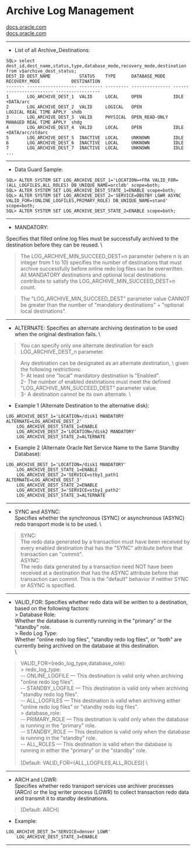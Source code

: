# Archive Log Management
[docs.oracle.com](https://docs.oracle.com/cd/B28359_01/server.111/b28294/log_arch_dest_param.htm#i91817) \
[docs.oracle.com](https://docs.oracle.com/cd/B19306_01/server.102/b14239/log_arch_dest_param.htm#CACDFDBH)



-------------------------------------------------------------------------------
- List of all Archive_Destinations:
```
SQL> select dest_id,dest_name,status,type,database_mode,recovery_mode,destination from v$archive_dest_status;
DEST_ID DEST_NAME           STATUS    TYPE      DATABASE_MODE   RECOVERY_MODE            DESTINATION      
------- ------------------- --------- --------- --------------- ------------------------ -----------------
1       LOG_ARCHIVE_DEST_1  VALID     LOCAL     OPEN            IDLE                     +DATA/arc        
2       LOG_ARCHIVE_DEST_2  VALID     LOGICAL   OPEN            LOGICAL REAL TIME APPLY  shdb             
3       LOG_ARCHIVE_DEST_3  VALID     PHYSICAL  OPEN_READ-ONLY  MANAGED REAL TIME APPLY  shdg             
4       LOG_ARCHIVE_DEST_4  VALID     LOCAL     OPEN            IDLE                     +DATA/arc/stdarc 
5       LOG_ARCHIVE_DEST_5  INACTIVE  LOCAL     UNKNOWN         IDLE                     
6       LOG_ARCHIVE_DEST_6  INACTIVE  LOCAL     UNKNOWN         IDLE                     
7       LOG_ARCHIVE_DEST_7  INACTIVE  LOCAL     UNKNOWN         IDLE                     
...
```
-------------------------------------------------------------------------------
- Data Guard Sample:
```
SQL> ALTER SYSTEM SET LOG_ARCHIVE_DEST_1='LOCATION=+FRA VALID_FOR=(ALL_LOGFILES,ALL_ROLES) DB_UNIQUE_NAME=orcldb' scope=both;
SQL> ALTER SYSTEM SET LOG_ARCHIVE_DEST_STATE_1=ENABLE scope=both;
SQL> ALTER SYSTEM SET LOG_ARCHIVE_DEST_2='SERVICE=DBSTBY LGWR ASYNC VALID_FOR=(ONLINE_LOGFILES,PRIMARY_ROLE) DB_UNIQUE_NAME=stand' scope=both;
SQL> ALTER SYSTEM SET LOG_ARCHIVE_DEST_STATE_2=ENABLE scope=both;
```

-------------------------------------------------------------------------------

- MANDATORY:

Specifies that filled online log files must be successfully archived 
	to the destination before they can be reused. \

> The LOG_ARCHIVE_MIN_SUCCEED_DEST=n parameter (where n is an integer from 1 to 10) 
  specifies the number of destinations that must archive successfully before 
  online redo log files can be overwritten.
  All MANDATORY destinations and optional local destinations contribute to satisfy 
  the LOG_ARCHIVE_MIN_SUCCEED_DEST=n count. 

> The "LOG_ARCHIVE_MIN_SUCCEED_DEST" parameter value CANNOT be greater than the number 
  of "mandatory destinations" + "optional local destinations".

-------------------------------------------------------------------------------
- ALTERNATE:
Specifies an alternate archiving destination to be used when the 
	original destination fails. \

> You can specify only one alternate destination for each LOG_ARCHIVE_DEST_n parameter.

> Any destination can be designated as an alternate destination, \ 
  given the following restrictions: \
	1- At least one "local" mandatory destination is "Enabled". \
	2- The number of enabled destinations must meet the defined \
	"LOG_ARCHIVE_MIN_SUCCEED_DEST" parameter value. \
	3- A destination cannot be its own alternate. \

- Example 1 (Alternate Destination to the alternative disk):
```
LOG_ARCHIVE_DEST_1='LOCATION=/disk1 MANDATORY ALTERNATE=LOG_ARCHIVE_DEST_2'
	LOG_ARCHIVE_DEST_STATE_1=ENABLE
	LOG_ARCHIVE_DEST_2='LOCATION=/disk2 MANDATORY'
	LOG_ARCHIVE_DEST_STATE_2=ALTERNATE
```
- Example 2 (Alternate Oracle Net Service Name to the Same Standby Database):
```
LOG_ARCHIVE_DEST_1='LOCATION=/disk1 MANDATORY'
	LOG_ARCHIVE_DEST_STATE_1=ENABLE
	LOG_ARCHIVE_DEST_2='SERVICE=stby1_path1 ALTERNATE=LOG_ARCHIVE_DEST_3'
	LOG_ARCHIVE_DEST_STATE_2=ENABLE
	LOG_ARCHIVE_DEST_3='SERVICE=stby1_path2'
	LOG_ARCHIVE_DEST_STATE_3=ALTERNATE
```

-------------------------------------------------------------------------------

- SYNC and ASYNC: \
Specifies whether the synchronous (SYNC) or asynchronous (ASYNC) 
	redo transport mode is to be used. \

> SYNC: \
	The redo data generated by a transaction must have been received by every enabled 
	destination that has the "SYNC" attribute before that transaction can "commit". \
> ASYNC: \
	The redo data generated by a transaction need NOT have been received at a 
	destination that has the ASYNC attribute before that transaction can commit. 
	This is the "default" behavior if neither SYNC or ASYNC is specified.

-------------------------------------------------------------------------------

- VALID_FOR:
	Specifies whether redo data will be written to a destination, \
	based on the following factors: \
      > Database Role:  \
	  Whether the database is currently running in the "primary" or the "standby" role. \
      > Redo Log Type: \
	  Whether "online redo log files", "standby redo log files", or "both" are \
	  currently being archived on the database at this destination. \
 \

> VALID_FOR=(redo_log_type,database_role): \
	> redo_log_type: \
    -- ONLINE_LOGFILE  — This destination is valid only when archiving "online redo log files". \
    -- STANDBY_LOGFILE — This destination is valid only when archiving "standby redo log files". \
    -- ALL_LOGFILES    — This destination is valid when archiving either "online redo log files" or "standby redo log files". \
	> database_role: \
    -- PRIMARY_ROLE — This destination is valid only when the database is running in the "primary" role. \
    -- STANDBY_ROLE — This destination is valid only when the database is running in the "standby" role. \
    -- ALL_ROLES    — This destination is valid when the database is running in either the "primary" or the "standby" role. \
 \
> [Default: VALID_FOR=(ALL_LOGFILES,ALL_ROLES)] \


-------------------------------------------------------------------------------

- ARCH and LGWR: \
	Specifies whether redo transport services use archiver processes (ARCn) or 
	the log writer process (LGWR) to collect transaction redo data and transmit 
	it to standby destinations. 
 

> [Default: ARCH] 

- Example:
```
LOG_ARCHIVE_DEST_3='SERVICE=denver LGWR'
	LOG_ARCHIVE_DEST_STATE_3=ENABLE
```

-------------------------------------------------------------------------------



